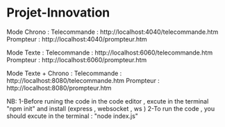 # Projet-Innovation
Mode Chrono :
Telecommande : http://localhost:4040/telecommande.htm
Prompteur : http://localhost:4040/prompteur.htm

Mode Texte :
Telecommande : http://localhost:6060/telecommande.htm
Prompteur : http://localhost:6060/prompteur.htm

Mode Texte + Chrono :
Telecommande : http://localhost:8080/telecommande.htm
Prompteur : http://localhost:8080/prompteur.htm



NB: 
1-Before runing the code in the code editor , excute in the terminal "npm init" and install (express , websocket , ws )
2-To run the code , you should excute in the terminal : "node index.js"
    
